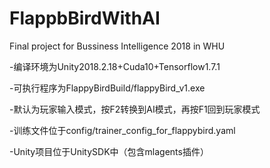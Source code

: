 # FlappbBirdWithAI
Final project for Bussiness Intelligence 2018 in WHU

-编译环境为Unity2018.2.18+Cuda10+Tensorflow1.7.1

-可执行程序为FlappyBirdBuild/flappyBird_v1.exe

-默认为玩家输入模式，按F2转换到AI模式，再按F1回到玩家模式

-训练文件位于config/trainer_config_for_flappybird.yaml

-Unity项目位于UnitySDK中（包含mlagents插件）

